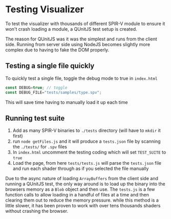 # Testing Visualizer

To test the visualizer with thousands of different SPIR-V module to ensure it won't crash loading a module, a QUnitJS test setup is created.

The reason for QUnitJS was it was the simplest and runs from the client side. Running from server side using NodeJS becomes slightly more complex due to having to fake the DOM properly.

## Testing a single file quickly

To quickly test a single file, toggle the debug mode to true in `index.html`

```js
const DEBUG=true; // toggle
const DEBUG_FILE="tests/samples/type.spv";
```

This will save time having to manually load it up each time

## Running test suite

1. Add as many SPIR-V binaries to `./tests` directory (will have to `mkdir` it first)
2. run `node getFiles.js` and it will produce a `tests.json` file by scanning the `./tests/` for `.spv` files
3. In `index.html` uncomment the testing coding which will set `TEST_SUITE` to `true`
4. Load the page, from here `tests/tests.js` will parse the `tests.json` file and run each shader through as if you selected the file manually

Due to the async nature of loading `ArrayBuffers` from the client side and running a QUnitJS test, the only way around is to load up the binary into the browsers memory as a `Blob` object and then use. The `tests.js` is a few function calls to allow loading in a handful of files at a time and then clearing them out to reduce the memory pressure. while this method is a little slower, it has been proven to work with over tens thousands shaders without crashing the browser.